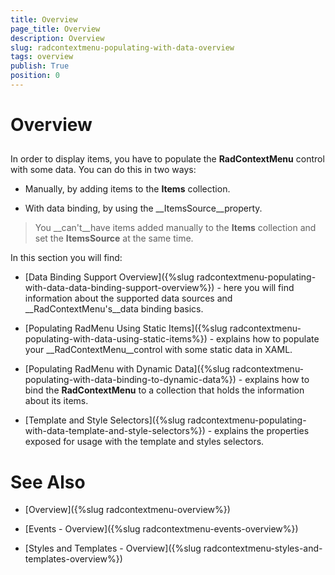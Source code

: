 ```yaml
---
title: Overview
page_title: Overview
description: Overview
slug: radcontextmenu-populating-with-data-overview
tags: overview
publish: True
position: 0
---
```


# Overview



## 

In order to display items, you have to populate the __RadContextMenu__ control with some data. You can do this in two ways:

* Manually, by adding items to the __Items__ collection. 

* With data binding, by using the __ItemsSource__property.

>You __can't__have items added manually to the __Items__ collection and set the __ItemsSource__ at the same time.

In this section you will find:

* [Data Binding Support Overview]({%slug radcontextmenu-populating-with-data-data-binding-support-overview%}) - here you will find information about the supported data sources and __RadContextMenu's__data binding basics.

* [Populating RadMenu Using Static Items]({%slug radcontextmenu-populating-with-data-using-static-items%}) - explains how to populate your __RadContextMenu__control with some static data in XAML.

* [Populating RadMenu with Dynamic Data]({%slug radcontextmenu-populating-with-data-binding-to-dynamic-data%}) - explains how to bind the __RadContextMenu__ to a collection that holds the information about its items.

* [Template and Style Selectors]({%slug radcontextmenu-populating-with-data-template-and-style-selectors%}) - explains the properties exposed for usage with the template and styles selectors. 

# See Also

 * [Overview]({%slug radcontextmenu-overview%})

 * [Events - Overview]({%slug radcontextmenu-events-overview%})

 * [Styles and Templates - Overview]({%slug radcontextmenu-styles-and-templates-overview%})
